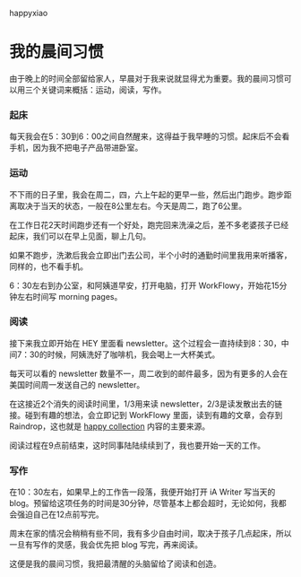 happyxiao

# 我的晨间习惯

由于晚上的时间全部留给家人，早晨对于我来说就显得尤为重要。我的晨间习惯可以用三个关键词来概括：运动，阅读，写作。

### 起床

每天我会在5：30到6：00之间自然醒来，这得益于我早睡的习惯。起床后不会看手机，因为我不把电子产品带进卧室。

### 运动

不下雨的日子里，我会在周二，四，六上午起的更早一些，然后出门跑步。跑步距离取决于当天的状态，一般在8公里左右。今天是周二，跑了6公里。

在工作日花2天时间跑步还有一个好处，跑完回来洗澡之后，差不多老婆孩子已经起床，我们可以在早上见面，聊上几句。

如果不跑步，洗漱后我会立即出门去公司，半个小时的通勤时间里我用来听播客，同样的，也不看手机。

6：30左右到办公室，和阿姨道早安，打开电脑，打开 WorkFlowy，开始花15分钟左右时间写 morning pages。

### 阅读

接下来我立即开始在 HEY 里面看 newsletter。这个过程会一直持续到8：30，中间7：30的时候，阿姨洗好了咖啡机，我会喝上一大杯美式。

每天可以看的 newsletter 数量不一，周二收到的邮件最多，因为有更多的人会在美国时间周一发送自己的 newsletter。

在这接近2个消失的阅读时间里，1/3用来读 newsletter，2/3是读发散出去的链接。碰到有趣的想法，会立即记到 WorkFlowy 里面，读到有趣的文章，会存到 Raindrop，这也就是 [happy collection](https://happyxiao.com/hc/) 内容的主要来源。

阅读过程在9点前结束，这时同事陆陆续续到了，我也要开始一天的工作。

### 写作

在10：30左右，如果早上的工作告一段落，我便开始打开 iA Writer 写当天的 blog。预留给这项任务的时间是30分钟，尽管基本上都会超时，无论如何，我都会强迫自己在12点前写完。

周末在家的情况会稍稍有些不同，我有多少自由时间，取决于孩子几点起床，所以一旦有写作的灵感，我会优先把 blog 写完，再来阅读。

这便是我的晨间习惯，我把最清醒的头脑留给了阅读和创造。